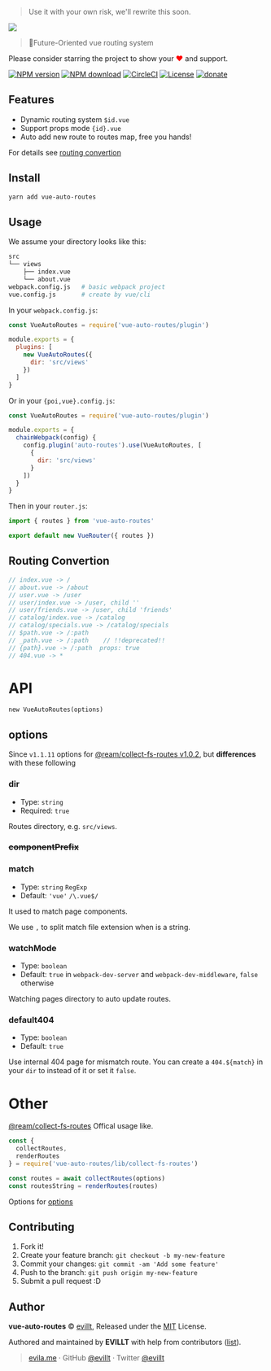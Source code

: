 > Use it with your own risk, we'll rewrite this soon.

![](https://user-images.githubusercontent.com/19513289/59971813-06ab8000-95b6-11e9-8b6b-627af2c2f1ae.png)

> 🚦Future-Oriented vue routing system

Please consider starring the project to show your <font color="red">❤</font> and support.

[![NPM version](https://badgen.net/npm/v/vue-auto-routes?icon=npm)](https://npmjs.com/package/vue-auto-routes)
[![NPM download](https://badgen.net/npm/dm/vue-auto-routes?icon=npm)](https://npmjs.com/package/vue-auto-routes)
[![CircleCI](https://badgen.net/circleci/github/evillt/vue-auto-routes?icon=circleci)](https://circleci.com/gh/evillt/vue-auto-routes/tree/master)
[![License](https://badgen.net/npm/license/vue-auto-routes)](./LICENSE)
[![donate](https://badgen.net/badge/support%20me/donate/f2a)](https://patreon.com/evillt)

## Features

- Dynamic routing system `$id.vue`
- Support props mode `{id}.vue`
- Auto add new route to routes map, free you hands!

For details see [routing convertion](#routing-convertion)

## Install

```sh
yarn add vue-auto-routes
```

## Usage

We assume your directory looks like this:

```sh
src
└── views
    ├── index.vue
    └── about.vue
webpack.config.js   # basic webpack project
vue.config.js       # create by vue/cli
```

In your `webpack.config.js`:

```js
const VueAutoRoutes = require('vue-auto-routes/plugin')

module.exports = {
  plugins: [
    new VueAutoRoutes({
      dir: 'src/views'
    })
  ]
}
```

Or in your `{poi,vue}.config.js`:

```js
const VueAutoRoutes = require('vue-auto-routes/plugin')

module.exports = {
  chainWebpack(config) {
    config.plugin('auto-routes').use(VueAutoRoutes, [
      {
        dir: 'src/views'
      }
    ])
  }
}
```

Then in your `router.js`:

```js
import { routes } from 'vue-auto-routes'

export default new VueRouter({ routes })
```

## Routing Convertion

```js
// index.vue -> /
// about.vue -> /about
// user.vue -> /user
// user/index.vue -> /user, child ''
// user/friends.vue -> /user, child 'friends'
// catalog/index.vue -> /catalog
// catalog/specials.vue -> /catalog/specials
// $path.vue -> /:path
// _path.vue -> /:path    // !!deprecated!!
// {path}.vue -> /:path  props: true
// 404.vue -> *
```

# API

`new VueAutoRoutes(options)`

## options

Since `v1.1.11` options for [@ream/collect-fs-routes v1.0.2](https://github.com/ream/collect-fs-routes#api), but **differences** with these following

### dir

- Type: `string`
- Required: `true`

Routes directory, e.g. `src/views`.

### ~~componentPrefix~~

### match

- Type: `string` `RegExp`
- Default: `'vue'` `/\.vue$/`

It used to match page components.

We use `,` to split match file extension when is a string.

### watchMode

- Type: `boolean`
- Default: `true` in `webpack-dev-server` and `webpack-dev-middleware`, `false` otherwise

Watching pages directory to auto update routes.

### default404

- Type: `boolean`
- Default: `true`

Use internal 404 page for mismatch route. You can create a `404.${match}` in your `dir` to instead of it or set it `false`.

# Other

[@ream/collect-fs-routes](https://github.com/ream/collect-fs-routes#optionsdir) Offical usage like.

```js
const {
  collectRoutes,
  renderRoutes
} = require('vue-auto-routes/lib/collect-fs-routes')

const routes = await collectRoutes(options)
const routesString = renderRoutes(routes)
```

Options for [options](#options)

## Contributing

1. Fork it!
2. Create your feature branch: `git checkout -b my-new-feature`
3. Commit your changes: `git commit -am 'Add some feature'`
4. Push to the branch: `git push origin my-new-feature`
5. Submit a pull request :D

## Author

**vue-auto-routes** © [evillt](https://github.com/evillt), Released under the [MIT](./LICENSE) License.

Authored and maintained by **EVILLT** with help from contributors ([list](https://github.com/evillt/vue-auto-routes/contributors)).

> [evila.me](https://evila.me) · GitHub [@evillt](https://github.com/evillt) · Twitter [@evillt](https://twitter.com/evillt)
